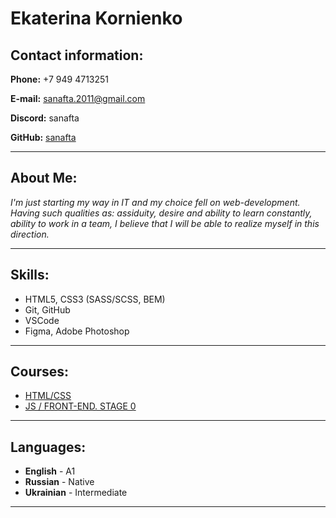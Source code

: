 # Ekaterina Kornienko
## Contact information:
**Phone:** +7 949 4713251 

**E-mail:** sanafta.2011@gmail.com

**Discord:** sanafta

**GitHub:** [sanafta](https://github.com/sanafta)

***
## About Me:
*I'm just starting my way in IT and my choice fell on web-development. Having such qualities as: assiduity, desire and ability to learn constantly, ability to work in a team, I believe that I will be able to realize myself in this direction.*

***
## Skills:
 * HTML5, CSS3 (SASS/SCSS, BEM)
 * Git, GitHub
 * VSCode
 * Figma, Adobe Photoshop

***
 ## Courses:
 * [HTML/CSS](https://edu.fls.guru/)
 * [JS / FRONT-END. STAGE 0](https://rs.school/js-stage0/)

***
 ## Languages:
 * **English** - A1
 * **Russian** - Native
 * **Ukrainian** - Intermediate

***

